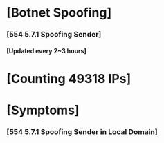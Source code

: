 # [Botnet Spoofing]
### [554 5.7.1 Spoofing Sender]
#### [Updated every 2~3 hours]

# [Counting 49318 IPs]

# [Symptoms] 
###   [554 5.7.1 Spoofing Sender in Local Domain]
